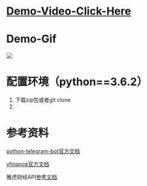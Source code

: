 # **[Demo-Video-Click-Here](https://www.youtube.com/watch?v=D6i6AI3S7YQ)**

# **Demo-Gif**

![](C:\Users\xx\Desktop\img\demo-1.gif)



# 配置环境（python==3.6.2）

1. 下载zip包或者git clone
2. 

# **参考资料**

[python-telegram-bot官方文档](https://pypi.org/project/python-telegram-bot/3.4/)

[yfinance官方文档](https://pypi.org/project/yfinance/)

雅虎财经API[参考文档](https://aroussi.com/post/python-yahoo-finance)

